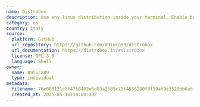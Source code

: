 ```yaml
---
name: Distrobox
description: Use any linux distribution inside your terminal. Enable both backward and forward compatibility with software and freedom to use whatever distribution you’re more comfortable with.
category: os
country: Italy
source:
  platform: GitHub
  url_repository: https://github.com/89luca89/distrobox
  url_documentation: https://distrobox.it/#distrobox
  license: GPL-3.0
  language: Shell
owner:
  name: 89luca89
  type: individual
metadata:
  filename: 76e000121c8f4768402e6d83a2685c73f4556280f8119af9e3529bb6a6fd9b09.json
  created_at: 2025-05-10T14:00:33Z
---
```

